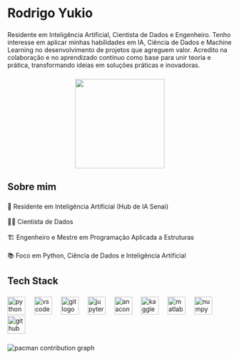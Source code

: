 <h1 align="left">Rodrigo Yukio</h1>

###

<p align="left">Residente em Inteligência Artificial, Cientista de Dados e Engenheiro. Tenho interesse em aplicar minhas habilidades em IA, Ciência de Dados e Machine Learning no desenvolvimento de projetos que agreguem valor. Acredito na colaboração e no aprendizado contínuo como base para unir teoria e prática, transformando ideias em soluções práticas e inovadoras.</p>

###

<div align="center">
  <img height="200" src="[https://tenor.com/ozf4Am09L4N.gif](https://media2.giphy.com/media/v1.Y2lkPTc5MGI3NjExbTRmemk4MXJxazNkbHE5MnRjdDIzM2h6amQxZzV5YXgyYXF0NmtsOCZlcD12MV9pbnRlcm5hbF9naWZfYnlfaWQmY3Q9Zw/xFlwfGFN6ddtK2B05t/giphy.gif)"  />
</div>

###

<h2 align="left">Sobre mim</h2>

###

<p align="left">🧠 Residente em Inteligência Artificial (Hub de IA Senai) <br><br>👨‍💻 Cientista de Dados<br><br>🏗️ Engenheiro e Mestre em Programação Aplicada a Estruturas<br><br>📚 Foco em Python, Ciência de Dados e Inteligência Artificial</p>

###

<h2 align="left">Tech Stack</h2>

###

<div align="left">
  <img src="https://cdn.jsdelivr.net/gh/devicons/devicon/icons/python/python-original.svg" height="40" alt="python logo"  />
  <img width="12" />
  <img src="https://cdn.jsdelivr.net/gh/devicons/devicon/icons/vscode/vscode-original.svg" height="40" alt="vscode logo"  />
  <img width="12" />
  <img src="https://cdn.jsdelivr.net/gh/devicons/devicon/icons/git/git-original.svg" height="40" alt="git logo"  />
  <img width="12" />
  <img src="https://cdn.jsdelivr.net/gh/devicons/devicon/icons/jupyter/jupyter-original.svg" height="40" alt="jupyter logo"  />
  <img width="12" />
  <img src="https://cdn.jsdelivr.net/gh/devicons/devicon/icons/anaconda/anaconda-original.svg" height="40" alt="anaconda logo"  />
  <img width="12" />
  <img src="https://cdn.jsdelivr.net/gh/devicons/devicon/icons/kaggle/kaggle-original.svg" height="40" alt="kaggle logo"  />
  <img width="12" />
  <img src="https://cdn.jsdelivr.net/gh/devicons/devicon/icons/matlab/matlab-original.svg" height="40" alt="matlab logo"  />
  <img width="12" />
  <img src="https://cdn.jsdelivr.net/gh/devicons/devicon/icons/numpy/numpy-original.svg" height="40" alt="numpy logo"  />
  <img width="12" />
  <img src="https://cdn.jsdelivr.net/gh/devicons/devicon/icons/github/github-original.svg" height="40" alt="github logo"  />
</div>

###

<picture>
  <source media="(prefers-color-scheme: dark)" srcset="https://raw.githubusercontent.com/yukiorodrigo/yukiorodrigo/output/pacman-contribution-graph-dark.svg">
  <source media="(prefers-color-scheme: light)" srcset="https://raw.githubusercontent.com/yukiorodrigo/yukiorodrigo/output/pacman-contribution-graph.svg">
  <img alt="pacman contribution graph" src="https://raw.githubusercontent.com/yukiorodrigo/yukiorodrigo/output/pacman-contribution-graph.svg">
</picture>

###
